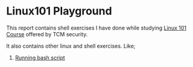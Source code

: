 # Linux101 Playground

This report contains shell exercises I have done while studying [Linux 101 Course](https://academy.tcm-sec.com/courses/enrolled/1552914) offered by TCM security. 

It also contains other linux and shell exercises. Like;
1. [Running bash script](https://github.com/Antony-gitau/running-bash-script)



